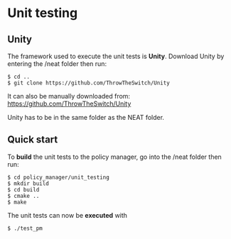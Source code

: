 # Unit testing

## Unity

The framework used to execute the unit tests is **Unity**. Download Unity by entering the /neat folder then run:

```
$ cd ..
$ git clone https://github.com/ThrowTheSwitch/Unity
```

It can also be manually downloaded from: https://github.com/ThrowTheSwitch/Unity

  Unity has to be in the same folder as the NEAT folder.

## Quick start

To **build** the unit tests to the policy manager, go into the /neat folder then run:

```
$ cd policy_manager/unit_testing
$ mkdir build
$ cd build
$ cmake ..
$ make
```

The unit tests can now be **executed** with

```
$ ./test_pm
```
